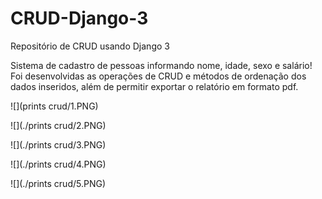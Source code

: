 # CRUD-Django-3
Repositório de CRUD usando Django 3


Sistema de cadastro de pessoas informando nome, idade, sexo e salário!
Foi desenvolvidas as operações de CRUD e métodos de ordenação dos dados inseridos, além de permitir exportar o relatório em formato pdf.


![](prints crud/1.PNG)

![](./prints crud/2.PNG)

![](./prints crud/3.PNG)

![](./prints crud/4.PNG)

![](./prints crud/5.PNG)
